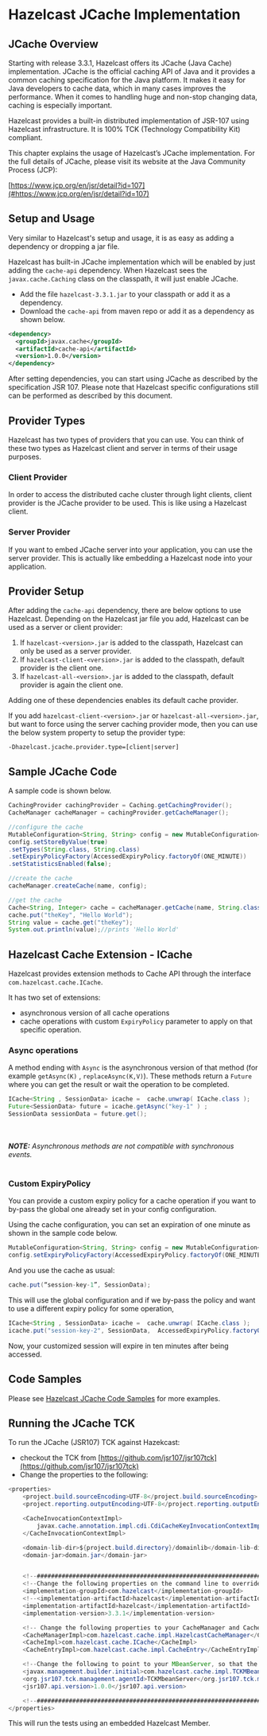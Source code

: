  
# Hazelcast JCache Implementation

## JCache Overview

Starting with release 3.3.1, Hazelcast offers its JCache (Java Cache) implementation. JCache is the official caching API of 
Java and it provides a common caching specification for the Java platform. It makes it easy for Java developers to cache
data, which in many cases improves the performance.  When it comes to handling huge and non-stop changing data, 
caching is especially important.

Hazelcast provides a built-in distributed implementation of JSR-107 using Hazelcast infrastructure. 
It is 100% TCK (Technology Compatibility Kit) compliant. 

This chapter explains the usage of Hazelcast’s JCache implementation. For the full details of JCache, 
please visit its website at the Java Community Process (JCP):

[https://www.jcp.org/en/jsr/detail?id=107](#https://www.jcp.org/en/jsr/detail?id=107)

## Setup and Usage

Very similar to Hazelcast's setup and usage, it is as easy as adding a dependency or dropping a jar file.

Hazelcast has built-in JCache implementation which will be enabled by just adding the `cache-api` dependency. When Hazelcast sees the `javax.cache.Caching` class on the classpath, it will just enable JCache.

- Add the file `hazelcast-3.3.1.jar` to your classpath or add it as a dependency.
- Download the `cache-api` from maven repo or add it as a dependency as shown below.

```xml
<dependency>
  <groupId>javax.cache</groupId>
  <artifactId>cache-api</artifactId>
  <version>1.0.0</version>
</dependency>
```
After setting dependencies, you can start using JCache as described by the specification JSR 107. Please note that Hazelcast specific configurations still can be performed as described by this document.


## Provider Types

Hazelcast has two types of providers that you can use. You can think of these two types as Hazelcast client and server in terms of their usage purposes.

### Client Provider

In order to access the distributed cache cluster through light clients, client provider is the JCache provider to be used. 
This is like using a Hazelcast client.

### Server Provider

If you want to embed JCache server into your application, you can use the server provider. This is actually like embedding a Hazelcast node into your application.

## Provider Setup

After adding the `cache-api` dependency, there are below options to use Hazelcast. Depending on the Hazelcast jar file you add, Hazelcast can be used as a server or client provider:

1. If `hazelcast-<version>.jar` is added to the classpath, Hazelcast can only be used as a server provider. 
2. If `hazelcast-client-<version>.jar` is added to the classpath, default provider is the client one.
3. If `hazelcast-all-<version>.jar` is added to the classpath, default provider is again the client one.

Adding one of these dependencies enables its default cache provider. 

If you add `hazelcast-client-<version>.jar` or `hazelcast-all-<version>.jar`, but want to force using the server caching provider mode, then you can use the below system property to setup the provider type:

`-Dhazelcast.jcache.provider.type=[client|server]`



## Sample JCache Code

A sample code is shown below.

```java
CachingProvider cachingProvider = Caching.getCachingProvider();
CacheManager cacheManager = cachingProvider.getCacheManager();

//configure the cache
MutableConfiguration<String, String> config = new MutableConfiguration<String, String>();
config.setStoreByValue(true)
.setTypes(String.class, String.class)
.setExpiryPolicyFactory(AccessedExpiryPolicy.factoryOf(ONE_MINUTE))
.setStatisticsEnabled(false);

//create the cache
cacheManager.createCache(name, config);

//get the cache
Cache<String, Integer> cache = cacheManager.getCache(name, String.class, String.class);
cache.put("theKey", "Hello World");
String value = cache.get("theKey");
System.out.println(value);//prints 'Hello World'
```

## Hazelcast Cache Extension - ICache

Hazelcast provides extension methods to Cache API through the interface `com.hazelcast.cache.ICache`. 

It has two set of extensions:

* asynchronous version of all cache operations
* cache operations with custom `ExpiryPolicy` parameter to apply on that specific operation.


### Async operations

A method ending with `Async` is the asynchronous version of that method (for example `getAsync(K)` , `replaceAsync(K,V)`). These methods return a `Future` where you can get the result or wait the operation to be completed.


```java
ICache<String , SessionData> icache =  cache.unwrap( ICache.class );
Future<SessionData> future = icache.getAsync("key-1" ) ;
SessionData sessionData = future.get();
```
<br></br>
***NOTE:*** *Asynchronous methods are not compatible with synchronous events.*
<br></br>

### Custom ExpiryPolicy

You can provide a custom expiry policy for a cache operation if you want to by-pass the global one already set in your config configuration.

Using the cache configuration, you can set an expiration of one minute as shown in the sample code below.

```java
MutableConfiguration<String, String> config = new MutableConfiguration<String, String>();
config.setExpiryPolicyFactory(AccessedExpiryPolicy.factoryOf(ONE_MINUTE));
```

And you use the cache as usual:


```java
cache.put(“session-key-1”, SessionData);
```

This will use the global configuration and if we by-pass the policy and want to use a different expiry policy for some operation,

```java
ICache<String , SessionData> icache =  cache.unwrap( ICache.class );
icache.put("session-key-2", SessionData,  AccessedExpiryPolicy.factoryOf(TEN_MINUTE) );
```

Now, your customized session will expire in ten minutes after being accessed.

## Code Samples

Please see [Hazelcast JCache Code Samples](https://github.com/hazelcast/hazelcast-code-samples/tree/master/jcache/src/main/java/com/hazelcast/examples) for more examples.


## Running the JCache TCK

To run the JCache (JSR107) TCK against Hazekcast:

* checkout the TCK from [https://github.com/jsr107/jsr107tck](https://github.com/jsr107/jsr107tck)
* Change the properties to the following: 


```java
<properties>
    <project.build.sourceEncoding>UTF-8</project.build.sourceEncoding>
    <project.reporting.outputEncoding>UTF-8</project.reporting.outputEncoding>

    <CacheInvocationContextImpl>
        javax.cache.annotation.impl.cdi.CdiCacheKeyInvocationContextImpl
    </CacheInvocationContextImpl>

    <domain-lib-dir>${project.build.directory}/domainlib</domain-lib-dir>
    <domain-jar>domain.jar</domain-jar>


    <!--################################################################################################################-->
    <!--Change the following properties on the command line to override with the coordinates for your implementation-->
    <implementation-groupId>com.hazelcast</implementation-groupId>
    <!--<implementation-artifactId>hazelcast</implementation-artifactId>-->
    <implementation-artifactId>hazelcast</implementation-artifactId>
    <implementation-version>3.3.1</implementation-version>

    <!-- Change the following properties to your CacheManager and Cache implementation. Used by the unwrap tests. -->
    <CacheManagerImpl>com.hazelcast.cache.impl.HazelcastCacheManager</CacheManagerImpl>
    <CacheImpl>com.hazelcast.cache.ICache</CacheImpl>
    <CacheEntryImpl>com.hazelcast.cache.impl.CacheEntry</CacheEntryImpl>

    <!--Change the following to point to your MBeanServer, so that the TCK can resolve it. -->
    <javax.management.builder.initial>com.hazelcast.cache.impl.TCKMBeanServerBuilder</javax.management.builder.initial>
    <org.jsr107.tck.management.agentId>TCKMbeanServer</org.jsr107.tck.management.agentId>
    <jsr107.api.version>1.0.0</jsr107.api.version>

    <!--################################################################################################################-->
</properties>
```

This will run the tests using an embedded Hazelcast Member.